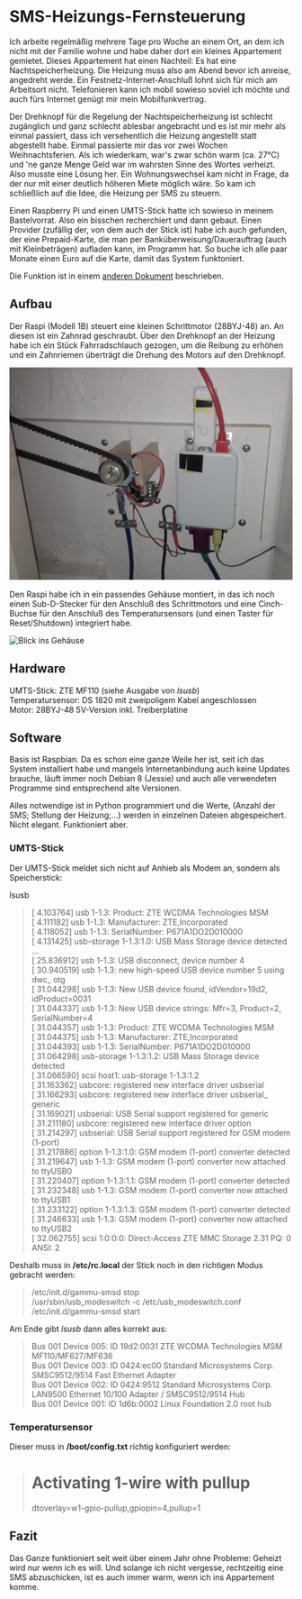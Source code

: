 # SMS-Heizungs-Fernsteuerung

Ich arbeite regelmäßig mehrere Tage pro Woche an einem Ort, an dem ich 
nicht mit der Familie wohne und habe daher dort ein kleines Appartement 
gemietet. Dieses Appartement hat einen Nachteil: Es hat eine 
Nachtspeicherheizung. Die Heizung muss also am Abend bevor ich anreise, 
angedreht werde. Ein Festnetz-Internet-Anschluß lohnt sich für mich am 
Arbeitsort nicht. Telefonieren kann ich mobil sowieso soviel ich möchte 
und auch fürs Internet genügt mir mein Mobilfunkvertrag. 

Der Drehknopf für die Regelung der Nachtspeicherheizung ist schlecht 
zugänglich und ganz schlecht ablesbar angebracht und es ist mir mehr als 
einmal passiert, dass ich versehentlich die Heizung angestellt statt 
abgestellt habe. Einmal passierte mir das vor zwei Wochen Weihnachtsferien. 
Als ich wiederkam, war's zwar schön warm (ca. 27°C) und 'ne ganze Menge Geld 
war im wahrsten Sinne des Wortes verheizt. Also musste eine Lösung her. 
Ein Wohnungswechsel kam nicht in Frage, da der nur mit einer deutlich 
höheren Miete möglich wäre. So kam ich schließlich auf die Idee, die Heizung 
per SMS zu steuern. 

Einen Raspberry Pi und einen UMTS-Stick hatte ich 
sowieso in meinem Bastelvorrat. Also ein bisschen recherchiert und dann 
gebaut. Einen Provider (zufällig der, von dem auch der Stick ist) habe 
ich auch gefunden, der eine Prepaid-Karte, die man per 
Banküberweisung/Dauerauftrag (auch mit Kleinbeträgen) aufladen kann, 
im Programm hat. So buche ich alle paar Monate einen Euro auf die Karte, 
damit das System funktoniert.

Die Funktion ist in einem [anderen Dokument](file://Funktion.md) beschrieben.

## Aufbau

Der Raspi (Modell 1B) steuert eine kleinen Schrittmotor (28BYJ-48) an. 
An diesen ist ein Zahnrad geschraubt. Über den Drehknopf an der Heizung 
habe ich ein Stück Fahrradschlauch gezogen, um die Reibung zu erhöhen und 
ein Zahnriemen überträgt die Drehung des Motors auf den Drehknopf.

![Das fertige System](Montiertes_System.jpg)

Den Raspi habe ich in ein passendes Gehäuse montiert, in das ich noch 
einen Sub-D-Stecker für den Anschluß des Schrittmotors und eine 
Cinch-Buchse für den Anschluß des Temperatursensors 
(und einen Taster für Reset/Shutdown) integriert habe.

![Blick ins Gehäuse](Gehäuseeinblick.jpg)

## Hardware
UMTS-Stick: ZTE MF110 (siehe Ausgabe von *lsusb*)  
Temperatursensor: DS 1820 mit zweipoligem Kabel angeschlossen  
Motor: 28BYJ-48 5V-Version inkl. Treiberplatine  

## Software

Basis ist Raspbian. Da es schon eine ganze Weile her ist, seit ich das System 
installiert habe und mangels Internetanbindung auch keine Updates brauche, 
läuft immer noch Debian 8 (Jessie) und auch alle verwendeten Programme 
sind entsprechend alte Versionen.

Alles notwendige ist in Python programmiert und die Werte, 
(Anzahl der SMS; Stellung der Heizung;...) werden in einzelnen Dateien 
abgespeichert. Nicht elegant. Funktioniert aber.

### UMTS-Stick

Der UMTS-Stick meldet sich nicht auf Anhieb als Modem an, sondern als Speicherstick:

lsusb

> [    4.103764] usb 1-1.3: Product: ZTE WCDMA Technologies MSM  
> [    4.111182] usb 1-1.3: Manufacturer: ZTE,Incorporated  
> [    4.118052] usb 1-1.3: SerialNumber: P671A1DO2D010000  
> [    4.131425] usb-storage 1-1.3:1.0: USB Mass Storage device   detected  
> ...  
> [   25.836912] usb 1-1.3: USB disconnect, device number 4  
> [   30.940519] usb 1-1.3: new high-speed USB device number 5 using dwc_ otg  
> [   31.044298] usb 1-1.3: New USB device found, idVendor=19d2, idProduct=0031  
> [   31.044337] usb 1-1.3: New USB device strings: Mfr=3, Product=2, SerialNumber=4  
> [   31.044357] usb 1-1.3: Product: ZTE WCDMA Technologies MSM  
> [   31.044375] usb 1-1.3: Manufacturer: ZTE,Incorporated  
> [   31.044393] usb 1-1.3: SerialNumber: P671A1DO2D010000  
> [   31.064298] usb-storage 1-1.3:1.2: USB Mass Storage device detected  
> [   31.066590] scsi host1: usb-storage 1-1.3:1.2  
> [   31.163362] usbcore: registered new interface driver usbserial  
> [   31.166293] usbcore: registered new interface driver usbserial_ generic  
> [   31.169021] usbserial: USB Serial support registered for generic  
> [   31.211180] usbcore: registered new interface driver option  
> [   31.214297] usbserial: USB Serial support registered for GSM modem (1-port)  
> [   31.217886] option 1-1.3:1.0: GSM modem (1-port) converter detected  
> [   31.219647] usb 1-1.3: GSM modem (1-port) converter now attached to ttyUSB0  
> [   31.220407] option 1-1.3:1.1: GSM modem (1-port) converter detected  
> [   31.232348] usb 1-1.3: GSM modem (1-port) converter now attached to ttyUSB1  
> [   31.233122] option 1-1.3:1.3: GSM modem (1-port) converter detected  
> [   31.246633] usb 1-1.3: GSM modem (1-port) converter now attached to ttyUSB2  
> [   32.062755] scsi 1:0:0:0: Direct-Access     ZTE      MMC Storage      2.31 PQ: 0 ANSI: 2  

Deshalb muss in **/etc/rc.local** der Stick noch in den richtigen Modus gebracht werden:

> /etc/init.d/gammu-smsd stop  
> /usr/sbin/usb_modeswitch -c /etc/usb_modeswitch.conf  
> /etc/init.d/gammu-smsd start

Am Ende gibt *lsusb* dann alles korrekt aus:  
> Bus 001 Device 005: ID 19d2:0031 ZTE WCDMA Technologies MSM MF110/MF627/MF636  
> Bus 001 Device 003: ID 0424:ec00 Standard Microsystems Corp. SMSC9512/9514 Fast Ethernet Adapter  
> Bus 001 Device 002: ID 0424:9512 Standard Microsystems Corp. LAN9500 Ethernet 10/100 Adapter / SMSC9512/9514 Hub  
> Bus 001 Device 001: ID 1d6b:0002 Linux Foundation 2.0 root hub  

### Temperatursensor

Dieser muss in **/boot/config.txt** richtig konfiguriert werden:

>  # Activating 1-wire with pullup  
> dtoverlay=w1-gpio-pullup,gpiopin=4,pullup=1

## Fazit

Das Ganze funktioniert seit weit über einem Jahr ohne Probleme: Geheizt 
wird nur wenn ich es will. Und solange ich nicht vergesse, rechtzeitig 
eine SMS abzuschicken, ist es auch immer warm, wenn ich ins Appartement komme. 
